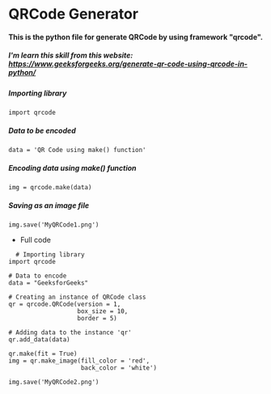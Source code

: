 # QRCode Generator
#### This is the python file for generate QRCode by using framework "qrcode".
##### I'm learn this skill from this website: https://www.geeksforgeeks.org/generate-qr-code-using-qrcode-in-python/

##### Importing library
```
import qrcode
```
##### Data to be encoded
```
data = 'QR Code using make() function'
```
##### Encoding data using make() function
```
img = qrcode.make(data)
```
##### Saving as an image file
```
img.save('MyQRCode1.png')
```

* Full code
```
  # Importing library
import qrcode
 
# Data to encode
data = "GeeksforGeeks"
 
# Creating an instance of QRCode class
qr = qrcode.QRCode(version = 1,
                   box_size = 10,
                   border = 5)
 
# Adding data to the instance 'qr'
qr.add_data(data)
 
qr.make(fit = True)
img = qr.make_image(fill_color = 'red',
                    back_color = 'white')
 
img.save('MyQRCode2.png')
```
